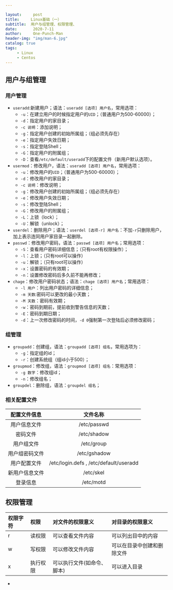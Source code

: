 ```yaml
---

layout:     post
title:     Linux基础（一）
subtitle:  用户与组管理、权限管理、
date:       2020-7-11
author:     One-Punch-Man
header-img: "img/man-6.jpg"
catalog: true
tags: 
     - Linux
     - Centos
---
```




## 用户与组管理

### 用户管理

- `useradd`:新建用户；语法：`useradd [选项] 用户名`，常用选项：
  - `-u`：在建立用户的时候指定用户的`UID`；（普通用户为500-60000）；
  - `-d`：指定用户的家目录；
  - `-c 说明`：添加说明；
  - `-g`：指定用户创建的初始所属组；（组必须先存在）
  - `-e`：指定用户失效日期；
  - `-s`：指定登陆Shell；
  - `-G`：指定用户的附属组；
  - `-D`：查看`/etc/default/useradd`下的配置文件（新用户默认选项）。
- `usermod`：修改用户，语法：`useradd [选项] 用户名`，常用选项：
  - `-u`：修改用户的`UID`；（普通用户为500-60000）；
  - `-d`：修改用户的家目录；
  - `-c 说明`：修改说明；
  - `-g`：修改用户创建的初始所属组；（组必须先存在）
  - `-e`：修改用户失效日期；
  - `-s`：修改登陆Shell；
  - `-G`：修改用户的附属组；
  - `-L`：上锁（lock）；
  - `-U`：解锁（unlock）；
- `userdel`：删除用户；语法：`userdel [选项-r] 用户名`：不加`-r`只删除用户，加上表示连同用户家目录一起删除。
- `passwd`：修改用户密码，语法：`passwd [选项] 用户名`；常用选项：
  - `-S`：查看用户密码详细信息；（只有root有权限操作）；
  - `-l`：上锁；（只有root可以操作）
  - `-u`：解锁；（只有root可以操作）
  - `-x`：设置密码的有效期；
  - `-n`：设置修改密码后多久前不能再修改；
- `chage`：修改用户密码状态；语法：`chage [选项] 用户名`；常用选项：
  - `-l 用户`：列出用户密码的详细信息；
  - `-m 天数`:密码可以更改的最小天数；
  - `-M 天数`：密码有效期；
  - `-w`：密码到期前，提前收到警告信息的天数；
  - `-E`：密码到期日期；
  - `-d`：上一次修改密码的时间，`-d 0`强制第一次登陆后必须修改密码；



### 组管理

- `groupadd`：创建组，语法：`groupadd [选项] 组名`，常用选项为：
  - `-g`：指定组的id；
  - `-r`：创建系统组（组id小于500）；
- `groupmod`：修改组，语法：`groupmod [选项] 组名`：常用选项：
  - `-g 数字`：修改组id；
  - `-n`：修改组名；
- `groupdel`：删除组，语法：`groupdel 组名`；



### 相关配置文件

|  配置文件信息  |                文件名称                 |
| :------------: | :-------------------------------------: |
|  用户信息文件  |               /etc/passwd               |
|    密码文件    |               /etc/shadow               |
|   用户组文件   |               /etc/group                |
| 用户组密码文件 |              /etc/gshadow               |
|  用户配置文件  | /etc/login.defs ,  /etc/default/useradd |
| 新用户信息文件 |                /etc/skel                |
|    登录信息    |                /etc/motd                |



## 权限管理

| 权限字符 | 权限     | 对文件的权限意义           | 对目录的权限意义           |
| :------- | :------- | :------------------------- | :------------------------- |
| r        | 读权限   | 可以查看文件内容           | 可以列出目中的内容         |
| w        | 写权限   | 可以修改文件内容           | 可以在目录中创建和删除文件 |
| x        | 执行权限 | 可以执行文件(如命令、脚本) | 可以进入目录               |



- 
